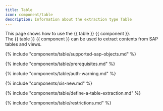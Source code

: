 ```yaml
---
title: Table
icon: component/table
description: Information about the extraction type Table
---
```


This page shows how to use the {{ table }} {{ component }}.<br>
The {{ table }} {{ component }} can be used to extract contents from SAP tables and views.

{% include "components/table/supported-sap-objects.md"  %}

{% include "components/table/prerequisites.md" %}

{% include "components/table/auth-warning.md"  %}

{% include "components/xis-new.md"  %}

{% include "components/table/define-a-table-extraction.md"  %}

{% include "components/table/restrictions.md"  %}

